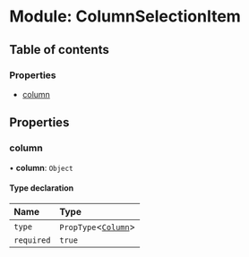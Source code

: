 # Module: ColumnSelectionItem

## Table of contents

### Properties

- [column](undefined)

## Properties

### column

• **column**: `Object`

#### Type declaration

| Name | Type |
| :------ | :------ |
| `type` | `PropType`\<[`Column`](../interfaces/Column.md)\> |
| `required` | ``true`` |
